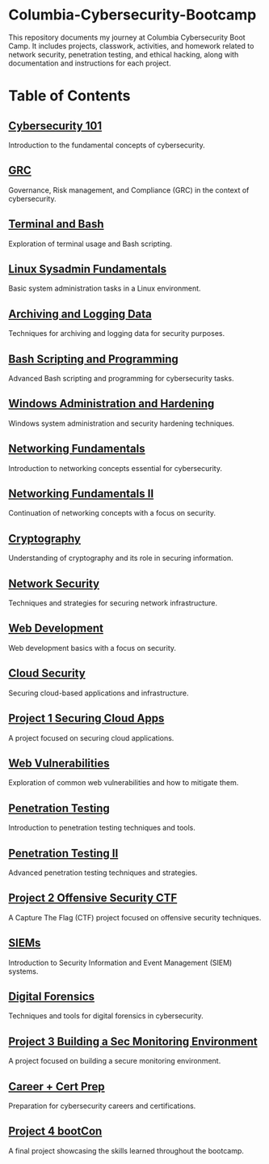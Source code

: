 # Columbia-Cybersecurity-Bootcamp
This repository documents my journey at Columbia Cybersecurity Boot Camp. It includes projects, classwork, activities, and homework related to network security, penetration testing, and ethical hacking, along with documentation and instructions for each project.

# Table of Contents 

## [Cybersecurity 101](https://github.com/Lodoelama/Columbia-Cybersecurity-Bootcamp/tree/main/Cybersecurity101)
Introduction to the fundamental concepts of cybersecurity.

## [GRC](https://github.com/Lodoelama/Columbia-Cybersecurity-Bootcamp/tree/main/GRC)
Governance, Risk management, and Compliance (GRC) in the context of cybersecurity.

## [Terminal and Bash](https://github.com/Lodoelama/Columbia-Cybersecurity-Bootcamp/tree/main/Terminal%20and%20Bash)
Exploration of terminal usage and Bash scripting.

## [Linux Sysadmin Fundamentals](https://github.com/Lodoelama/Columbia-Cybersecurity-Bootcamp/tree/main/Linux%20Sysadmin%20Fundamentals)
Basic system administration tasks in a Linux environment.

## [Archiving and Logging Data](https://github.com/Lodoelama/Columbia-Cybersecurity-Bootcamp/tree/main/Archiving%20and%20Logging%20Data)
Techniques for archiving and logging data for security purposes.

## [Bash Scripting and Programming](https://github.com/Lodoelama/Columbia-Cybersecurity-Bootcamp/tree/main/Bash-Scripting-and-Programming)
Advanced Bash scripting and programming for cybersecurity tasks.

## [Windows Administration and Hardening]()
Windows system administration and security hardening techniques.

## [Networking Fundamentals]()
Introduction to networking concepts essential for cybersecurity.

## [Networking Fundamentals II]()
Continuation of networking concepts with a focus on security.

## [Cryptography]()
Understanding of cryptography and its role in securing information.

## [Network Security]()
Techniques and strategies for securing network infrastructure.

## [Web Development]()
Web development basics with a focus on security.

## [Cloud Security]()
Securing cloud-based applications and infrastructure.

## [Project 1 Securing Cloud Apps](https://docs.google.com/document/d/1qklMKLWs76grOR52ZKALG1JuaxDrgiEPSYVn6F6S_0M/edit)
A project focused on securing cloud applications.

## [Web Vulnerabilities]()
Exploration of common web vulnerabilities and how to mitigate them.

## [Penetration Testing]()
Introduction to penetration testing techniques and tools.

## [Penetration Testing II]()
Advanced penetration testing techniques and strategies.

## [Project 2 Offensive Security CTF]()
A Capture The Flag (CTF) project focused on offensive security techniques.

## [SIEMs]()
Introduction to Security Information and Event Management (SIEM) systems.

## [Digital Forensics]()
Techniques and tools for digital forensics in cybersecurity.

## [Project 3 Building a Sec Monitoring Environment]()
A project focused on building a secure monitoring environment.

## [Career + Cert Prep]()
Preparation for cybersecurity careers and certifications.

## [Project 4 bootCon]()
A final project showcasing the skills learned throughout the bootcamp.

